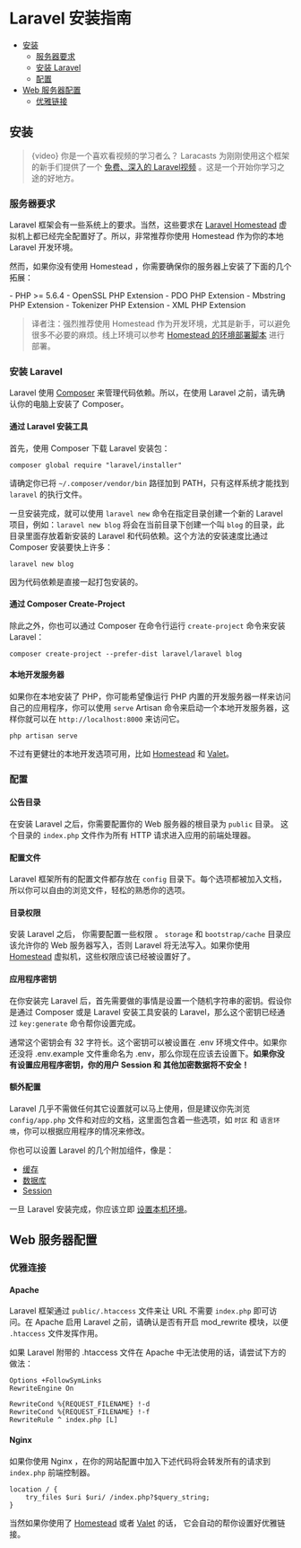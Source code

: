 # Laravel 安装指南

- [安装](#installation)
    - [服务器要求](#server-requirements)
    - [安装 Laravel](#installing-laravel)
    - [配置](#configuration)
- [Web 服务器配置](#web-server-configuration)
    - [优雅链接](#pretty-urls)


<a name="installation"></a>
## 安装

> {video} 你是一个喜欢看视频的学习者么？ Laracasts 为刚刚使用这个框架的新手们提供了一个 [免费、深入的 Laravel视频](https://laracasts.com/series/laravel-from-scratch-2017) 。这是一个开始你学习之途的好地方。

<a name="server-requirements"></a>
### 服务器要求

Laravel 框架会有一些系统上的要求。当然，这些要求在 [Laravel Homestead](/docs/{{version}}/homestead) 虚拟机上都已经完全配置好了。所以，非常推荐你使用 Homestead 作为你的本地 Laravel 开发环境。

然而，如果你没有使用 Homestead ，你需要确保你的服务器上安装了下面的几个拓展：

<div class="content-list" markdown="1">
- PHP >= 5.6.4
- OpenSSL PHP Extension
- PDO PHP Extension
- Mbstring PHP Extension
- Tokenizer PHP Extension
- XML PHP Extension
</div>

> 译者注：强烈推荐使用 Homestead 作为开发环境，尤其是新手，可以避免很多不必要的麻烦。线上环境可以参考 [Homestead 的环境部署脚本](https://github.com/laravel/settler/blob/master/scripts/provision.sh) 进行部署。

<a name="installing-laravel"></a>

### 安装 Laravel 

Laravel 使用 [Composer](https://getcomposer.org) 来管理代码依赖。所以，在使用 Laravel 之前，请先确认你的电脑上安装了 Composer。

#### 通过 Laravel 安装工具

首先，使用 Composer 下载 Laravel 安装包：

    composer global require "laravel/installer"

请确定你已将 `~/.composer/vendor/bin` 路径加到 PATH，只有这样系统才能找到 `laravel` 的执行文件。

一旦安装完成，就可以使用 `laravel new` 命令在指定目录创建一个新的 Laravel 项目，例如：`laravel new blog` 将会在当前目录下创建一个叫 `blog` 的目录，此目录里面存放着新安装的 Laravel 和代码依赖。这个方法的安装速度比通过 Composer 安装要快上许多：

    laravel new blog

因为代码依赖是直接一起打包安装的。

#### 通过 Composer Create-Project

除此之外，你也可以通过 Composer 在命令行运行 `create-project` 命令来安装 Laravel：

    composer create-project --prefer-dist laravel/laravel blog

#### 本地开发服务器

如果你在本地安装了 PHP，你可能希望像运行 PHP 内置的开发服务器一样来访问自己的应用程序，你可以使用 `serve` Artisan 命令来启动一个本地开发服务器，这样你就可以在 `http://localhost:8000` 来访问它。

	php artisan serve

不过有更健壮的本地开发选项可用，比如 [Homestead](/docs/{{version}}/homestead) 和 [Valet](/docs/{{version}}/valet)。

<a name="configuration"></a>
### 配置

#### 公告目录

在安装 Laravel 之后，你需要配置你的 Web 服务器的根目录为 `public` 目录。 这个目录的 `index.php` 文件作为所有 HTTP 请求进入应用的前端处理器。

#### 配置文件

Laravel 框架所有的配置文件都存放在 `config` 目录下。每个选项都被加入文档，所以你可以自由的浏览文件，轻松的熟悉你的选项。

#### 目录权限

安装 Laravel 之后， 你需要配置一些权限 。 `storage` 和 `bootstrap/cache` 目录应该允许你的 Web 服务器写入，否则 Laravel 将无法写入。如果你使用 [Homestead](/docs/{{version}}/homestead) 虚拟机，这些权限应该已经被设置好了。

#### 应用程序密钥

在你安装完 Laravel 后，首先需要做的事情是设置一个随机字符串的密钥。假设你是通过 Composer 或是 Laravel 安装工具安装的 Laravel，那么这个密钥已经通过 `key:generate` 命令帮你设置完成。

通常这个密钥会有 32 字符长。这个密钥可以被设置在 .env 环境文件中。如果你还没将 .env.example 文件重命名为 .env，那么你现在应该去设置下。**如果你没有设置应用程序密钥，你的用户 Session  和 其他加密数据将不安全！**


#### 额外配置

Laravel 几乎不需做任何其它设置就可以马上使用，但是建议你先浏览 `config/app.php` 文件和对应的文档，这里面包含着一些选项，如 `时区` 和 `语言环境`，你可以根据应用程序的情况来修改。

你也可以设置 Laravel 的几个附加组件，像是：

- [缓存](/docs/{{version}}/cache#configuration)
- [数据库](/docs/{{version}}/database#configuration)
- [Session](/docs/{{version}}/session#configuration)

一旦 Laravel 安装完成，你应该立即 [设置本机环境](/docs/{{version}}/installation#environment-configuration)。

<a name="web-server-configuration"></a>
## Web 服务器配置
<a name="pretty-urls"></a>
### 优雅连接

#### Apache
Laravel 框架通过 `public/.htaccess` 文件来让 URL 不需要 `index.php` 即可访问。在 Apache 启用 Laravel 之前，请确认是否有开启 mod_rewrite 模块，以便 `.htaccess` 文件发挥作用。

如果 Laravel 附带的 .htaccess 文件在 Apache 中无法使用的话，请尝试下方的做法：

	Options +FollowSymLinks
	RewriteEngine On

	RewriteCond %{REQUEST_FILENAME} !-d
	RewriteCond %{REQUEST_FILENAME} !-f
	RewriteRule ^ index.php [L]

#### Nginx

如果你使用 Nginx ，在你的网站配置中加入下述代码将会转发所有的请求到 `index.php` 前端控制器。

    location / {
        try_files $uri $uri/ /index.php?$query_string;
    }

  	
当然如果你使用了 [Homestead](/docs/{{version}}/homestead) 或者 [Valet](/docs/{{version}}/valet) 的话， 它会自动的帮你设置好优雅链接。  

